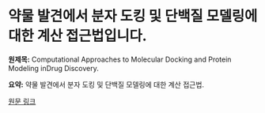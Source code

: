 # 약물 발견에서 분자 도킹 및 단백질 모델링에 대한 계산 접근법입니다.

**원제목:** Computational Approaches to Molecular Docking and Protein Modeling inDrug Discovery.

**요약:** 약물 발견에서 분자 도킹 및 단백질 모델링에 대한 계산 접근법.

[원문 링크](https://scholar.google.com/scholar_url?url=https://search.ebscohost.com/login.aspx%3Fdirect%3Dtrue%26profile%3Dehost%26scope%3Dsite%26authtype%3Dcrawler%26jrnl%3D22501177%26AN%3D186142738%26h%3DGreEn1Jhboca%252Fzxp3WqGTezyWptP85L%252BWLiGx%252BsLcsTNVn2juoiHd9cZA71Lhw0fPY%252BZxH6sYJoe8eD7674RnA%253D%253D%26crl%3Dc&hl=ko&sa=X&d=6782325059786912138&ei=Dc1xaJ6CIuOM6rQPxIaTgQs&scisig=AAZF9b-xXQ39bTIIo1z_GYsFPM6i&oi=scholaralrt&hist=BNQUaiIAAAAJ:6703930949883570885:AAZF9b9AgUxdKCnAXM18it0DhfP9&html=&pos=8&folt=kw-top)

